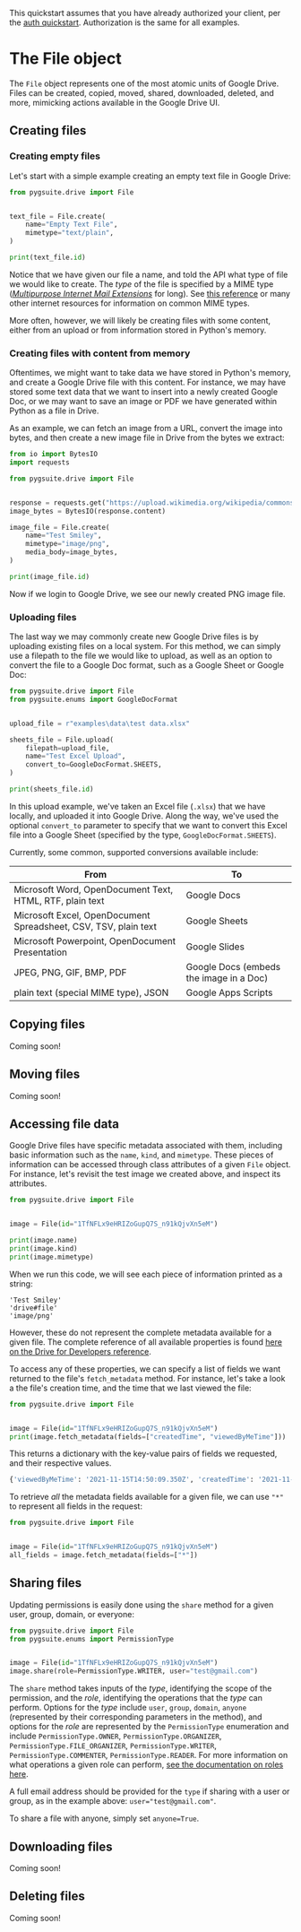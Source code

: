 This quickstart assumes that you have already authorized your client, per the [auth quickstart](./auth.md). Authorization is the same for all examples.


# The File object

The `File` object represents one of the most atomic units of Google Drive. Files can be created, copied, moved, shared, downloaded, deleted, and more, mimicking actions available in the Google Drive UI.

## Creating files

### Creating empty files

Let's start with a simple example creating an empty text file in Google Drive:

```python
from pygsuite.drive import File


text_file = File.create(
    name="Empty Text File",
    mimetype="text/plain",
)

print(text_file.id)
```

Notice that we have given our file a name, and told the API what type of file we would like to create. The _type_ of the file is specified by a MIME type ([_Multipurpose Internet Mail Extensions_](https://developer.mozilla.org/en-US/docs/Web/HTTP/Basics_of_HTTP/MIME_types) for long). See [this reference](https://developer.mozilla.org/en-US/docs/Web/HTTP/Basics_of_HTTP/MIME_types/Common_types) or many other internet resources for information on common MIME types.

More often, however, we will likely be creating files with some content, either from an upload or from information stored in Python's memory.

### Creating files with content from memory

Oftentimes, we might want to take data we have stored in Python's memory, and create a Google Drive file with this content. For instance, we may have stored some text data that we want to insert into a newly created Google Doc, or we may want to save an image or PDF we have generated within Python as a file in Drive.

As an example, we can fetch an image from a URL, convert the image into bytes, and then create a new image file in Drive from the bytes we extract:

```python
from io import BytesIO
import requests

from pygsuite.drive import File


response = requests.get("https://upload.wikimedia.org/wikipedia/commons/thumb/e/e0/SNice.svg/1280px-SNice.svg.png")
image_bytes = BytesIO(response.content)

image_file = File.create(
    name="Test Smiley",
    mimetype="image/png",
    media_body=image_bytes,
)

print(image_file.id)
```

Now if we login to Google Drive, we see our newly created PNG image file.

### Uploading files

The last way we may commonly create new Google Drive files is by uploading existing files on a local system. For this method, we can simply use a filepath to the file we would like to upload, as well as an option to convert the file to a Google Doc format, such as a Google Sheet or Google Doc:

```python
from pygsuite.drive import File
from pygsuite.enums import GoogleDocFormat


upload_file = r"examples\data\test data.xlsx"

sheets_file = File.upload(
    filepath=upload_file,
    name="Test Excel Upload",
    convert_to=GoogleDocFormat.SHEETS,
)

print(sheets_file.id)
```

In this upload example, we've taken an Excel file (`.xlsx`) that we have locally, and uploaded it into Google Drive. Along the way, we've used the optional `convert_to` parameter to specify that we want to convert this Excel file into a Google Sheet (specified by the type, `GoogleDocFormat.SHEETS`).

Currently, some common, supported conversions available include:

| From                                                            | To                                      |
|-----------------------------------------------------------------|-----------------------------------------|
| Microsoft Word, OpenDocument Text, HTML, RTF, plain text        | Google Docs                             |
| Microsoft Excel, OpenDocument Spreadsheet, CSV, TSV, plain text | Google Sheets                           |
| Microsoft Powerpoint, OpenDocument Presentation                 | Google Slides                           |
| JPEG, PNG, GIF, BMP, PDF                                        | Google Docs (embeds the image in a Doc) |
| plain text (special MIME type), JSON                            | Google Apps Scripts                     |

## Copying files

Coming soon!

## Moving files

Coming soon!

## Accessing file data

Google Drive files have specific metadata associated with them, including basic information such as the `name`, `kind`, and `mimetype`. These pieces of information can be accessed through class attributes of a given `File` object. For instance, let's revisit the test image we created above, and inspect its attributes.

```python
from pygsuite.drive import File


image = File(id="1TfNFLx9eHRIZoGupQ7S_n91kQjvXn5eM")

print(image.name)
print(image.kind)
print(image.mimetype)
```

When we run this code, we will see each piece of information printed as a string:

```
'Test Smiley'
'drive#file'
'image/png'
```

However, these do not represent the complete metadata available for a given file. The complete reference of all available properties is found [here on the Drive for Developers reference](https://developers.google.com/drive/api/v3/reference/files).

To access any of these properties, we can specify a list of fields we want returned to the file's `fetch_metadata` method. For instance, let's take a look a the file's creation time, and the time that we last viewed the file:

```python
from pygsuite.drive import File


image = File(id="1TfNFLx9eHRIZoGupQ7S_n91kQjvXn5eM")
print(image.fetch_metadata(fields=["createdTime", "viewedByMeTime"]))
```

This returns a dictionary with the key-value pairs of fields we requested, and their respective values.

```python
{'viewedByMeTime': '2021-11-15T14:50:09.350Z', 'createdTime': '2021-11-15T14:41:30.745Z'}
```

To retrieve _all_ the metadata fields available for a given file, we can use `"*"` to represent all fields in the request:

```python
from pygsuite.drive import File


image = File(id="1TfNFLx9eHRIZoGupQ7S_n91kQjvXn5eM")
all_fields = image.fetch_metadata(fields=["*"])
```

## Sharing files

Updating permissions is easily done using the `share` method for a given user, group, domain, or everyone:

```python
from pygsuite.drive import File
from pygsuite.enums import PermissionType


image = File(id="1TfNFLx9eHRIZoGupQ7S_n91kQjvXn5eM")
image.share(role=PermissionType.WRITER, user="test@gmail.com")
```

The `share` method takes inputs of the _type_, identifying the scope of the permission, and the _role_, identifying the operations that the _type_ can perform. Options for the _type_ include `user`, `group`, `domain`, `anyone` (represented by their corresponding parameters in the method), and options for the _role_ are represented by the `PermissionType` enumeration and include `PermissionType.OWNER`, `PermissionType.ORGANIZER`, `PermissionType.FILE_ORGANIZER`, `PermissionType.WRITER`, `PermissionType.COMMENTER`, `PermissionType.READER`. For more information on what operations a given role can perform, [see the documentation on roles here](https://developers.google.com/drive/api/v3/ref-roles).

A full email address should be provided for the `type` if sharing with a user or group, as in the example above: `user="test@gmail.com"`.

To share a file with anyone, simply set `anyone=True`.

## Downloading files

Coming soon!

## Deleting files

Coming soon!

